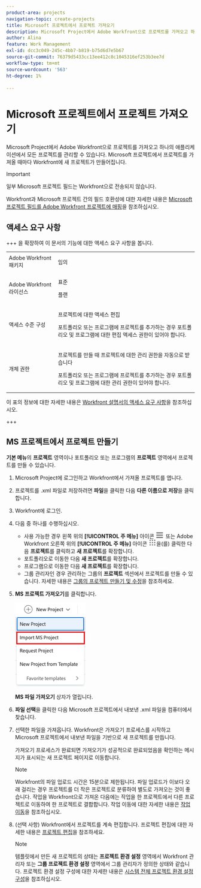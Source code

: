 ```yaml
---
product-area: projects
navigation-topic: create-projects
title: Microsoft 프로젝트에서 프로젝트 가져오기
description: Microsoft Project에서 Adobe Workfront으로 프로젝트를 가져오고 하나의 애플리케이션에서 모든 프로젝트를 관리할 수 있습니다. Microsoft 프로젝트에서 프로젝트를 가져올 때마다 Workfront에 새 프로젝트가 만들어집니다.
author: Alina
feature: Work Management
exl-id: dcc3c049-245c-4bb7-b819-b75d6d7e5b67
source-git-commit: 76379d5433cc13ee412c8c1045316ef253b3ee7d
workflow-type: tm+mt
source-wordcount: '563'
ht-degree: 1%

---
```


# Microsoft 프로젝트에서 프로젝트 가져오기

<!-- Audited: 10/2025 -->

Microsoft Project에서 Adobe Workfront으로 프로젝트를 가져오고 하나의 애플리케이션에서 모든 프로젝트를 관리할 수 있습니다. Microsoft 프로젝트에서 프로젝트를 가져올 때마다 Workfront에 새 프로젝트가 만들어집니다.

>[!IMPORTANT]
>
>일부 Microsoft 프로젝트 필드는 Workfront으로 전송되지 않습니다.
>
>Workfront과 Microsoft 프로젝트 간의 필드 호환성에 대한 자세한 내용은 [Microsoft 프로젝트 필드를 Adobe Workfront 프로젝트에 매핑](../../../manage-work/projects/manage-projects/map-ms-project-fields-to-workfront.md)을 참조하십시오.

## 액세스 요구 사항

+++ 을 확장하여 이 문서의 기능에 대한 액세스 요구 사항을 봅니다. 

<table style="table-layout:auto"> 
 <col> 
 <col> 
 <tbody> 
  <tr> 
   <td role="rowheader">Adobe Workfront 패키지</td> 
   <td> <p>임의</p> </td> 
  </tr> 
  <tr> 
   <td role="rowheader">Adobe Workfront 라이선스</td> 
   <td> <p>표준</p> 
    <p>플랜</p>
   </td> 
  </tr> 
  <tr> 
   <td role="rowheader">액세스 수준 구성</td> 
   <td> <p>프로젝트에 대한 액세스 편집</p> 
   <p>포트폴리오 또는 프로그램에 프로젝트를 추가하는 경우 포트폴리오 및 프로그램에 대한 편집 액세스 권한이 있어야 합니다.</p>
   </td> 
  </tr> 
  <tr> 
   <td role="rowheader">개체 권한</td> 
   <td> <p>프로젝트를 만들 때 프로젝트에 대한 관리 권한을 자동으로 받습니다</p>
   <p>포트폴리오 또는 프로그램에 프로젝트를 추가하는 경우 포트폴리오 및 프로그램에 대한 관리 권한이 있어야 합니다.</p>
   </td> 
    </td> 
  </tr> 
 </tbody> 
</table>

이 표의 정보에 대한 자세한 내용은 [Workfront 설명서의 액세스 요구 사항](/help/quicksilver/administration-and-setup/add-users/access-levels-and-object-permissions/access-level-requirements-in-documentation.md)을 참조하십시오.

+++

<!--old permissions model: 

<table style="table-layout:auto"> 
 <col> 
 <col> 
 <tbody> 
  <tr> 
   <td role="rowheader">Adobe Workfront plan</td> 
   <td> <p>Any</p> </td> 
  </tr> 
  <tr> 
   <td role="rowheader">Adobe Workfront license</td> 
   <td> <p>New: Standard </p> 
   Or
   <p>Current: Plan </p>
   </td> 
  </tr> 
  <tr> 
   <td role="rowheader">Access level</td> 
   <td> <p>Edit access to Projects</p> </td> 
  </tr> 
  <tr> 
   <td role="rowheader">Object permissions</td> 
   <td> <p>When you create a project you automatically receive Manage permissions to the project </p> </td> 
  </tr> 
 </tbody> 
</table>

-->

## MS 프로젝트에서 프로젝트 만들기

**기본 메뉴**&#x200B;의 **프로젝트** 영역이나 포트폴리오 또는 프로그램의 **프로젝트** 영역에서 프로젝트를 만들 수 있습니다.

1. Microsoft Project에 로그인하고 Workfront에서 가져올 프로젝트를 엽니다.
1. 프로젝트를 .xml 파일로 저장하려면 **파일**&#x200B;을 클릭한 다음 **다른 이름으로 저장**&#x200B;을 클릭합니다.

1. Workfront에 로그인.
1. 다음 중 하나를 수행하십시오.

   * 사용 가능한 경우 왼쪽 위의 **[!UICONTROL 주 메뉴]** 아이콘 ![주 메뉴](/help/_includes/assets/main-menu-icon-left-nav.png) 또는 Adobe Workfront 오른쪽 위의 **[!UICONTROL 주 메뉴]** 아이콘 ![주 메뉴](/help/_includes/assets/main-menu-icon.png)을(를) 클릭한 다음 **프로젝트**&#x200B;를 클릭하고 **새 프로젝트**&#x200B;를 확장합니다.
   * 포트폴리오로 이동한 다음 **새 프로젝트**&#x200B;를 확장합니다.
   * 프로그램으로 이동한 다음 **새 프로젝트**&#x200B;를 확장합니다.
   * 그룹 관리자인 경우 관리하는 그룹의 **프로젝트** 섹션에서 프로젝트를 만들 수 있습니다. 자세한 내용은 [그룹의 프로젝트 만들기 및 수정](../../../administration-and-setup/manage-groups/work-with-group-objects/create-and-modify-a-groups-projects.md)을 참조하세요.

1. **MS 프로젝트 가져오기**&#x200B;를 클릭합니다.

   ![새 프로젝트 드롭다운](assets/import-ms-project-option.png)

   **MS 파일 가져오기** 상자가 열립니다.

1. **파일 선택**&#x200B;을 클릭한 다음 Microsoft 프로젝트에서 내보낸 .xml 파일을 컴퓨터에서 찾습니다.
1. 선택한 파일을 가져옵니다. Workfront은 가져오기 프로세스를 시작하고 Microsoft 프로젝트에서 내보낸 파일을 기반으로 새 프로젝트를 만듭니다.

   가져오기 프로세스가 완료되면 가져오기가 성공적으로 완료되었음을 확인하는 메시지가 표시되는 새 프로젝트 페이지로 이동합니다.

   >[!NOTE]
   >
   >Workfront의 파일 업로드 시간은 15분으로 제한됩니다. 파일 업로드가 이보다 오래 걸리는 경우 프로젝트를 더 작은 프로젝트로 분류하여 별도로 가져오는 것이 좋습니다. 작업을 Workfront으로 가져온 다음에는 작업을 한 프로젝트에서 다른 프로젝트로 이동하여 한 프로젝트로 결합합니다. 작업 이동에 대한 자세한 내용은 [작업 이동](../../../manage-work/tasks/manage-tasks/move-tasks.md)을 참조하십시오.

1. (선택 사항) Workfront에서 프로젝트를 계속 편집합니다. 프로젝트 편집에 대한 자세한 내용은 [프로젝트 편집](../../../manage-work/projects/manage-projects/edit-projects.md)을 참조하세요.


   >[!NOTE]
   >
   >템플릿에서 만든 새 프로젝트의 상태는 **프로젝트 환경 설정** 영역에서 Workfront 관리자 또는 **그룹 프로젝트 환경 설정** 영역에서 그룹 관리자가 정의한 상태와 같습니다. 프로젝트 환경 설정 구성에 대한 자세한 내용은 [시스템 전체 프로젝트 환경 설정 구성](../../../administration-and-setup/set-up-workfront/configure-system-defaults/set-project-preferences.md)을 참조하십시오.
